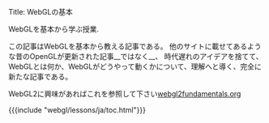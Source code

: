 Title: WebGLの基本

WebGLを基本から学ぶ授業.

この記事はWebGLを基本から教える記事である。
他のサイトに載せてあるような昔のOpenGLが更新された記事__ではなく__、
時代遅れのアイデアを捨てて、
WebGLとは何か、WebGLがどうやって動くかについて、理解へと導く、完全に新たな記事である。

WebGL2に興味があればこれを参照して下さい[webgl2fundamentals.org](http://webgl2fundamentals.org)

{{{include "webgl/lessons/ja/toc.html"}}}


<!--

{{{table_of_contents}}}

-->



